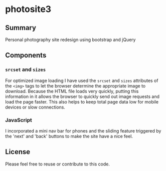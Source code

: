 # photosite3
## Summary
Personal photography site redesign using bootstrap and jQuery

## Components
### `srcset` and `sizes`
For optimized image loading I have used the `srcset` and `sizes` attributes of the `<img>` tags to let the browser determine the appropriate image to download. Because the HTML file loads very quickly, putting this information in it allows the browser to quickly send out image requests and load the page faster. This also helps to keep total page data low for mobile devices or slow connections.

### JavaScript
I incorporated a mini nav bar for phones and the sliding feature triggered by the 'next' and 'back' buttons to make the site have a nice feel.

## License
Please feel free to reuse or contribute to this code.
